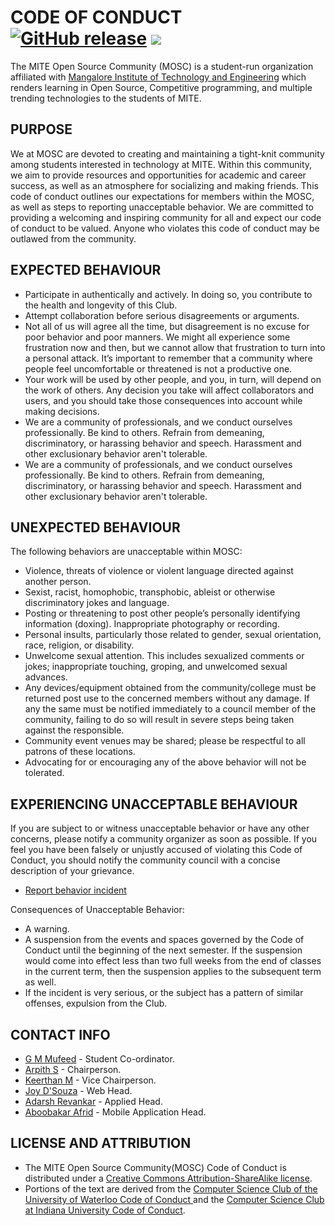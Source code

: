 
# CODE OF CONDUCT &nbsp; [![GitHub release](https://img.shields.io/badge/Release-v1.0-green.svg?&colorA=024a70&?&colorB=0779b5)](https://github.com/mosc-mite/Code-Of-Conduct)&nbsp;[![](https://img.shields.io/github/license/instaloader/instaloader.svg)](https://github.com/mosc-mite/Code-Of-Conduct/blob/master/License.md)

The MITE Open Source Community (MOSC) is a student-run organization affiliated with [Mangalore Institute of Technology and Engineering](http://www.mite.ac.in/) which renders learning in Open Source, Competitive programming, and multiple
trending technologies to the students of MITE.

##  PURPOSE
We at MOSC are devoted to creating and maintaining a tight-knit community among students interested in technology at MITE. Within this community, we aim to provide resources and opportunities for academic and career success, as well as an atmosphere for socializing and making friends. This code of conduct outlines our expectations for members within the MOSC, as well as steps to reporting unacceptable behavior. We are committed to providing a welcoming and inspiring community for all and expect our code of conduct to be valued. Anyone who violates this code of conduct may be outlawed from the community. 

## EXPECTED BEHAVIOUR

* Participate in authentically and actively. In doing so, you contribute to the health and longevity of this Club. 
* Attempt collaboration before serious disagreements or arguments.
* Not all of us will agree all the time, but disagreement is no excuse for poor behavior and poor manners. We might all experience some frustration now and then, but we cannot allow that frustration to turn into a personal attack. It’s important to remember that a community where people feel uncomfortable or threatened is not a productive one.
* Your work will be used by other people, and you, in turn, will depend on the work of others. Any decision you take will affect collaborators and users, and you should take those consequences into account while making decisions. 
* We are a community of professionals, and we conduct ourselves professionally. Be kind to others. Refrain from demeaning, discriminatory, or harassing behavior and speech. Harassment and other exclusionary behavior aren't tolerable.
* We are a community of professionals, and we conduct ourselves professionally. Be kind to others. Refrain from demeaning, discriminatory, or harassing behavior and speech. Harassment and other exclusionary behavior aren't tolerable.


## UNEXPECTED BEHAVIOUR

The following behaviors are unacceptable within MOSC:
* Violence, threats of violence or violent language directed against another person.
* Sexist, racist, homophobic, transphobic, ableist or otherwise discriminatory jokes and language.
* Posting or threatening to post other people’s personally identifying information (doxing). Inappropriate photography or recording.
* Personal insults, particularly those related to gender, sexual orientation, race, religion, or disability.
* Unwelcome sexual attention. This includes sexualized comments or jokes; inappropriate touching, groping, and unwelcomed sexual advances. 
* Any devices/equipment obtained from the community/college must be returned post use to the concerned members without any damage. If any the same must be notified immediately to a council member of the community, failing to do so will result in severe steps being taken against the responsible.
* Community event venues may be shared; please be respectful to all patrons of these locations.
* Advocating for or encouraging any of the above behavior will not be tolerated. 

## EXPERIENCING UNACCEPTABLE BEHAVIOUR

If you are subject to or witness unacceptable behavior or have any other concerns, please notify a community organizer as soon as possible. If you feel you have been falsely or unjustly accused of violating this Code of Conduct, you should notify the community council with a concise description of your grievance. 

* [Report behavior incident](https://forms.gle/TtRREeY4nSpTMfAW9) 

Consequences of Unacceptable Behavior:
* A warning. 
* A suspension from the events and spaces governed by the Code of Conduct until the beginning of the next semester. If the suspension would come into effect less than two full weeks from the end of classes in the current term, then the suspension applies to the subsequent term as well.
* If the incident is very serious, or the subject has a pattern of similar offenses, expulsion from the Club.

## CONTACT INFO

* [G M Mufeed](https://www.linkedin.com/in/g-m-mufeed/) - Student Co-ordinator.
* [Arpith S](https://www.linkedin.com/in/arpith-s/) - Chairperson.
* [Keerthan M](https://www.linkedin.com/in/keerthan-m-60a858171) - Vice Chairperson.
* [Joy D'Souza](https://www.linkedin.com/in/joydsouza11/) - Web Head.
* [Adarsh Revankar](https://www.linkedin.com/in/adarshrevankar/) - Applied Head.
* [Aboobakar Afrid](https://www.linkedin.com/in/aboobakkar-afrid-aab768191/) - Mobile Application Head.

## LICENSE AND ATTRIBUTION
* The MITE Open Source Community(MOSC) Code of Conduct is distributed under a [Creative Commons Attribution-ShareAlike license](https://creativecommons.org/licenses/by-sa/3.0/).
* Portions of the text are derived from the [Computer Science Club of the University of Waterloo Code of Conduct ](https://csclub.uwaterloo.ca/about/code-of-conduct) and the [Computer Science Club at Indiana University Code of Conduct](https://ossn.club/clubs/22).


